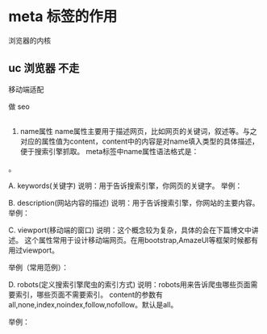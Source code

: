# meta 标签的作用

浏览器的内核 

## uc 浏览器 不走

移动端适配

<meta charset="UTF-8">

做 seo

## 

1. name属性
name属性主要用于描述网页，比如网页的关键词，叙述等。与之对应的属性值为content，content中的内容是对name填入类型的具体描述，便于搜索引擎抓取。
meta标签中name属性语法格式是：

<meta name="参数" content="具体的描述">。

A. keywords(关键字)
说明：用于告诉搜索引擎，你网页的关键字。
举例：

<meta name="keywords" content="Lxxyx,博客，文科生，前端">

B. description(网站内容的描述)
说明：用于告诉搜索引擎，你网站的主要内容。
举例：

<meta name="description" content="文科生，热爱前端与编程。目前大二，这是我的前端博客">

C. viewport(移动端的窗口)
说明：这个概念较为复杂，具体的会在下篇博文中讲述。
这个属性常用于设计移动端网页。在用bootstrap,AmazeUI等框架时候都有用过viewport。

举例（常用范例）：

<meta name="viewport" content="width=device-width, initial-scale=1">


D. robots(定义搜索引擎爬虫的索引方式)
说明：robots用来告诉爬虫哪些页面需要索引，哪些页面不需要索引。
content的参数有all,none,index,noindex,follow,nofollow。默认是all。

举例：

<meta name="robots" content="none">



